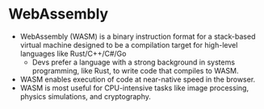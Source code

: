 # WebAssembly

- WebAssembly (WASM) is a binary instruction format for a stack-based virtual machine designed to be a compilation target for high-level languages like Rust/C++/C#/Go
  - Devs prefer a language with a strong background in systems programming, like Rust, to write code that compiles to WASM.
- WASM enables execution of code at near-native speed in the browser.
- WASM is most useful for CPU-intensive tasks like image processing, physics simulations, and cryptography.
